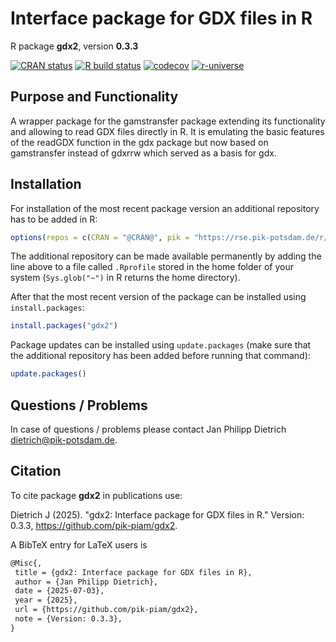 # Interface package for GDX files in R

R package **gdx2**, version **0.3.3**

[![CRAN status](https://www.r-pkg.org/badges/version/gdx2)](https://cran.r-project.org/package=gdx2) [![R build status](https://github.com/pik-piam/gdx2/workflows/check/badge.svg)](https://github.com/pik-piam/gdx2/actions) [![codecov](https://codecov.io/gh/pik-piam/gdx2/branch/master/graph/badge.svg)](https://app.codecov.io/gh/pik-piam/gdx2) [![r-universe](https://pik-piam.r-universe.dev/badges/gdx2)](https://pik-piam.r-universe.dev/builds)

## Purpose and Functionality

A wrapper package for the gamstransfer package extending its functionality
    and allowing to read GDX files directly in R. It is emulating the basic features of the readGDX function in the gdx package
    but now based on gamstransfer instead of gdxrrw which served as a basis for gdx.


## Installation

For installation of the most recent package version an additional repository has to be added in R:

```r
options(repos = c(CRAN = "@CRAN@", pik = "https://rse.pik-potsdam.de/r/packages"))
```
The additional repository can be made available permanently by adding the line above to a file called `.Rprofile` stored in the home folder of your system (`Sys.glob("~")` in R returns the home directory).

After that the most recent version of the package can be installed using `install.packages`:

```r 
install.packages("gdx2")
```

Package updates can be installed using `update.packages` (make sure that the additional repository has been added before running that command):

```r 
update.packages()
```

## Questions / Problems

In case of questions / problems please contact Jan Philipp Dietrich <dietrich@pik-potsdam.de>.

## Citation

To cite package **gdx2** in publications use:

Dietrich J (2025). "gdx2: Interface package for GDX files in R." Version: 0.3.3, <https://github.com/pik-piam/gdx2>.

A BibTeX entry for LaTeX users is

 ```latex
@Misc{,
  title = {gdx2: Interface package for GDX files in R},
  author = {Jan Philipp Dietrich},
  date = {2025-07-03},
  year = {2025},
  url = {https://github.com/pik-piam/gdx2},
  note = {Version: 0.3.3},
}
```
